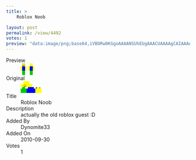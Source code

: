 ```yaml
---
title: >
    Roblox Noob

layout: post
permalink: /view/4492
votes: 1
preview: "data:image/png;base64,iVBORw0KGgoAAAANSUhEUgAAACUAAAAgCAIAAAAaMSbnAAAABnRSTlMA/wD/AP5AXyvrAAAAgElEQVRIie2WSw6AIAxEqeH+J/NMjDsptfhJ2pjozAoI5SUz/ARopWspvtpk3Oi63M4Q8dtRsjzAb2fxsjXwjgaGWzrwAJtfuKXV9DUyIz/LS8LsEr26iI8CdIzmLPZE7pS/uj/JI4888gJVh/twnT13J/+XZ+Vf95M88sj7D28DH3sh0QoMd5cAAAAASUVORK5CYII="
---
```

<dl class="side-by-side">
<dt>Preview</dt>
<dd>
    <img class="preview" src="data:image/png;base64,iVBORw0KGgoAAAANSUhEUgAAACUAAAAgCAIAAAAaMSbnAAAABnRSTlMA/wD/AP5AXyvrAAAAgElEQVRIie2WSw6AIAxEqeH+J/NMjDsptfhJ2pjozAoI5SUz/ARopWspvtpk3Oi63M4Q8dtRsjzAb2fxsjXwjgaGWzrwAJtfuKXV9DUyIz/LS8LsEr26iI8CdIzmLPZE7pS/uj/JI4888gJVh/twnT13J/+XZ+Vf95M88sj7D28DH3sh0QoMd5cAAAAASUVORK5CYII=">
</dd>
<dt>Original</dt>
<dd>
    <img class="preview" src="data:image/png;base64,iVBORw0KGgoAAAANSUhEUgAAAEAAAAAgCAYAAACinX6EAAAAgElEQVR42u3UQQrAIAxE0dz/bL3T1C66Kk2E6CLmB2dRKGIeGrOgpLESserVGiDbPAAAAAAAAB2aLA00eUj3+3iA9jegNcDfdV/1DJgBVZ7A8+sbZsBJAJ+6xqG8zJCm4u8bg0oAAADAwoZDEG3N/kELAAAAAAAAAAAAAAAALQFuG9WkKl4b/14AAAAASUVORK5CYII=">
</dd>
<dt>Title</dt>
<dd>Roblox Noob</dd>
<dt>Description</dt>
<dd>actually the old roblox guest :D</dd>
<dt>Added By</dt>
<dd>Dynomite33</dd>
<dt>Added On</dt>
<dd>2010-09-30</dd>
<dt>Votes</dt>
<dd>1</dd>
</dl>
